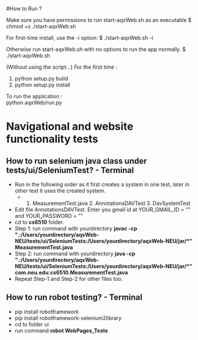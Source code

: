 #How to Run ?   

Make sure you have permissions to run start-aqxWeb.sh as an executable
$ chmod +x ./start-aqxWeb.sh

For first-time install, use the -i option:
$ ./start-aqxWeb.sh -i

Otherwise run start-aqxWeb.sh with no options
to run the app normally.
$ ./start-aqxWeb.sh


(Without using the script...)
For the first time :    
1. python setup.py build    
2. python setup.py install    

To run the application :    
python aqxWeb/run.py    

# Navigational and website functionality tests
## How to run selenium java class under tests/ui/SeleniumTest? - Terminal
* Run in the following order as it first creates a system in one test, later in other test it uses the created system.
  * 1. MeasurementTest.java 2. AnnotationsDAVTest 3. DavSystemTest
* Edit file AnnotationsDAVTest. Enter you gmail id at YOUR_GMAIL_ID = "" and YOUR_PASSWORD = ""
* cd to **cs6510** folder.
* Step 1: run command with yourdirectory **javac -cp ".:/Users/yourdirectory/aqxWeb-NEU/tests/ui/SeleniumTests:/Users/yourdirectory/aqxWeb-NEU/jar/*" MeasurementTest.java**
* Step 2: run command with yourdirectory **java -cp ".:/Users/yourdirectory/aqxWeb-NEU/tests/ui/SeleniumTests:/Users/yourdirectory/aqxWeb-NEU/jar/*" com.neu.edu.cs6510.MeasurementTest.java**
* Repeat Step-1 and Step-2 for other files too.

## How to run robot testing? - Terminal
* pip install robotframework
* pip install robotframework-selenium2library
* cd to folder ui
* run command **robot WebPages_Tests**

 

